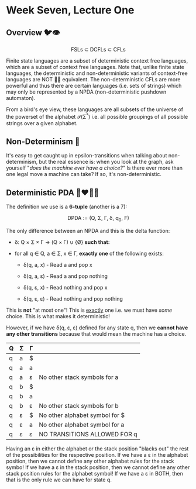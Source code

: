 # Week Seven, Lecture One

## Overview 🐦👁

<div align='center'>
FSLs ⊂ DCFLs ⊂ CFLs
</div>

Finite state languages are a subset of deterministic context free languages, which are a subset of context free languages. Note that, unlike finite state languages, the deterministic and non-deterministic variants of context-free languages are NOT 🙅‍♂️ equivalent. The non-deterministic CFLs are more powerful and thus there are certain languages (i.e. sets of strings) which may only be represented by a NPDA (non-deterministic pushdown automaton).

From a bird's eye view, these languages are all subsets of the universe of the powerset of the alphabet 𝒫(Σ<sup>*</sup>) i.e. all possible groupings of all possible strings over a given alphabet.

## Non-Determinism 🔮

It's easy to get caught up in epsilon-transitions when talking about non-determinism, but the real essence is: when you look at the graph, ask yourself "*does the machine ever have a choice?*" Is there ever more than one legal move a machine can take? If so, it's non-deterministic.

## Deterministic PDA 👨‍❤️‍💋‍👨

The definition we use is a **6-tuple** (another is a 7):

<div align='center'>
DPDA := (Q, Σ, Γ, δ, q<sub>0</sub>, F)
</div>

The only difference between an NPDA and this is the delta function:

- δ: Q × Σ × Γ → (Q × Γ) ∪ {Ø} **such that:**

- for all q ∈ Q, a ∈ Σ, x ∈ Γ, **exactly one** of the following exists:
  
  - δ(q, a, x) - Read a and pop x
  
  - δ(q, a, ε) - Read a and pop nothing
  
  - δ(q, ε, x) - Read nothing and pop x
  
  - δ(q, ε, ε) - Read nothing and pop nothing

This is **not** "at most one"! This is <u>exactly</u> one i.e. we must have *some* choice. This is what makes it deterministic!

However, if we have δ(q, ε, ε) defined for any state q, then we **cannot have any other transitions** because that would mean the machine has a choice.

| Q   | Σ   | Γ   |                                |
| --- | --- | --- | ------------------------------ |
| q   | a   | $   |                                |
| q   | a   | a   |                                |
| q   | a   | ε   | No other stack symbols for a   |
| q   | b   | $   |                                |
| q   | b   | a   |                                |
| q   | b   | ε   | No other stack symbols for b   |
| q   | ε   | $   | No other alphabet symbol for $ |
| q   | ε   | a   | No other alphabet symbol for a |
| q   | ε   | ε   | NO TRANSITIONS ALLOWED FOR q   |

Having an ε in either the alphabet or the stack position "blacks out" the rest of the possibilities for the respective position. If we have a ε in the alphabet position, then we cannot define any other alphabet rules for the stack symbo! If we have a ε in the stack position, then we cannot define any other stack position rules for the alphabet symbol! If we have a ε in BOTH, then that is the only rule we can have for state q. 
